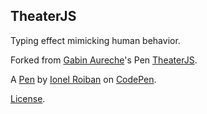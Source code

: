 TheaterJS
---------
Typing effect mimicking human behavior.

Forked from [Gabin Aureche](http://codepen.io/Zhouzi/)'s Pen [TheaterJS](http://codepen.io/Zhouzi/pen/JoRazP/).

A [Pen](http://codepen.io/gist/pen/wBJLXE) by [Ionel Roiban](http://codepen.io/gist) on [CodePen](http://codepen.io/).

[License](http://codepen.io/gist/pen/wBJLXE/license).